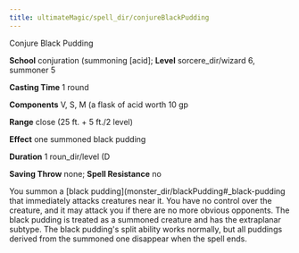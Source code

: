 ```yaml
---
title: ultimateMagic/spell_dir/conjureBlackPudding
---
```

Conjure Black Pudding

**School** conjuration (summoning [acid]; **Level** sorcere_dir/wizard 6, summoner 5

**Casting Time** 1 round

**Components** V, S, M (a flask of acid worth 10 gp

**Range** close (25 ft. + 5 ft./2 level)

**Effect** one summoned black pudding

**Duration** 1 roun_dir/level (D

**Saving Throw** none; **Spell Resistance** no

You summon a [black pudding](monster_dir/blackPudding#_black-pudding that immediately attacks creatures near it. You have no control over the creature, and it may attack you if there are no more obvious opponents. The black pudding is treated as a summoned creature and has the extraplanar subtype. The black pudding's split ability works normally, but all puddings derived from the summoned one disappear when the spell ends.

